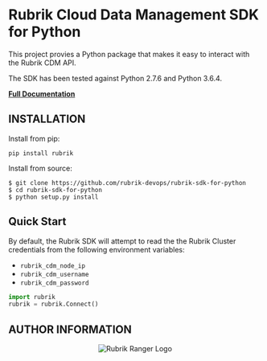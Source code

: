# Rubrik Cloud Data Management SDK for Python

This project provies a Python package that makes it easy to interact with the Rubrik CDM API.

The SDK has been tested against Python 2.7.6 and Python 3.6.4.

**[Full Documentation]()**


## INSTALLATION

Install from pip:

`pip install rubrik`

Install from source:
```
$ git clone https://github.com/rubrik-devops/rubrik-sdk-for-python
$ cd rubrik-sdk-for-python
$ python setup.py install
```

## Quick Start


By default, the Rubrik SDK will attempt to read the the Rubrik Cluster credentials from the following environment variables:

* `rubrik_cdm_node_ip`
* `rubrik_cdm_username`
* `rubrik_cdm_password`

```py
import rubrik
rubrik = rubrik.Connect()
```

## AUTHOR INFORMATION

<p></p>
<p align="center">
  <img src="https://user-images.githubusercontent.com/8610203/37415009-6f9cf416-2778-11e8-8b56-052a8e41c3c8.png" alt="Rubrik Ranger Logo"/>
</p>
